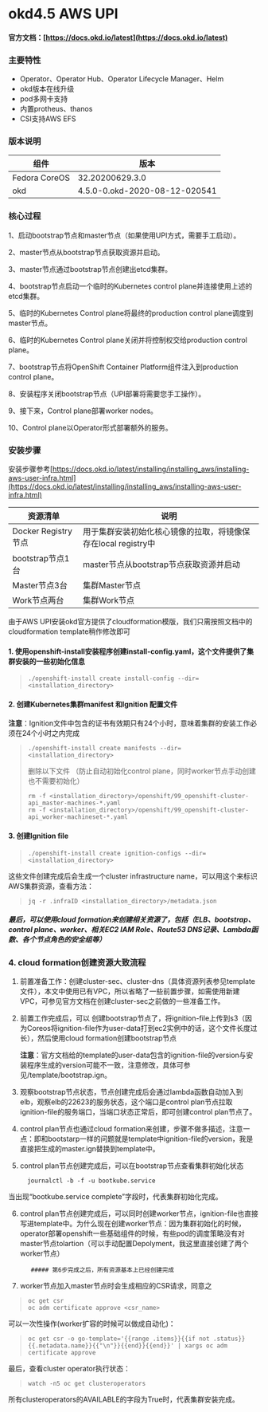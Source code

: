 # okd4.5 AWS UPI
#### 官方文档：[https://docs.okd.io/latest](https://docs.okd.io/latest)

### 主要特性 ###
* Operator、Operator Hub、Operator Lifecycle Manager、Helm
* okd版本在线升级
* pod多网卡支持
* 内置protheus、thanos
* CSI支持AWS EFS


### 版本说明 ###
| 组件 | 版本 |
|--|--|
|Fedora CoreOS | 32.20200629.3.0 |
|okd| 4.5.0-0.okd-2020-08-12-020541 |




### 核心过程

1、启动bootstrap节点和master节点（如果使用UPI方式，需要手工启动）。

2、master节点从bootstrap节点获取资源并启动。

3、master节点通过bootstrap节点创建出etcd集群。

4、bootstrap节点启动一个临时的Kubernetes control plane并连接使用上述的etcd集群。

5、临时的Kubernetes Control plane将最终的production control plane调度到master节点。

6、临时的Kubernetes Control plane关闭并将控制权交给production control plane。

7、bootstrap节点将OpenShift Container Platform组件注入到production control plane。

8、安装程序关闭bootstrap节点（UPI部署将需要您手工操作）。

9、接下来，Control plane部署worker nodes。

10、Control plane以Operator形式部署额外的服务。

### 安装步骤 ###
安装步骤参考[https://docs.okd.io/latest/installing/installing_aws/installing-aws-user-infra.html](https://docs.okd.io/latest/installing/installing_aws/installing-aws-user-infra.html)

| 资源清单 | 说明 |
|--|--|
| Docker Registry节点 |  用于集群安装初始化核心镜像的拉取，将镜像保存在local registry中|
| bootstrap节点1台 | master节点从bootstrap节点获取资源并启动
| Master节点3台 | 集群Master节点 |
| Work节点两台 |  集群Work节点|

由于AWS UPI安装okd官方提供了cloudformation模版，我们只需按照文档中的cloudformation template稍作修改即可

#### 1. 使用openshift-install安装程序创建install-config.yaml，这个文件提供了集群安装的一些初始化信息
 
>     ./openshift-install create install-config --dir=<installation_directory> 

####  2. 创建Kubernetes集群manifest 和Ignition 配置文件
 **注意**：Ignition文件中包含的证书有效期只有24个小时，意味着集群的安装工作必须在24个小时之内完成
 
>     ./openshift-install create manifests --dir=<installation_directory>
>    删除以下文件 （防止自动初始化control plane，同时worker节点手动创建也不需要初始化）
>    
>     rm -f <installation_directory>/openshift/99_openshift-cluster-api_master-machines-*.yaml
>     rm -f <installation_directory>/openshift/99_openshift-cluster-api_worker-machineset-*.yaml


####  3. 创建Ignition file

>     ./openshift-install create ignition-configs --dir=<installation_directory> 
        
这些文件创建完成后会生成一个cluster  infrastructure name，可以用这个来标识AWS集群资源，查看方法：
     
>     jq -r .infraID <installation_directory>/metadata.json 

##### 最后，可以使用cloud formation来创建相关资源了，包括（ELB、bootstrap、control plane、worker、相关EC2  IAM Role、Route53 DNS记录、Lambda函数、各个节点角色的安全组等）

### 4. cloud formation创建资源大致流程

1. 前置准备工作：创建cluster-sec、cluster-dns（具体资源列表参见template文件），本文中使用已有VPC，所以省略了一些前置步骤，如需使用新建VPC，可参见官方文档在创建cluster-sec之前做的一些准备工作。
 
2. 前置工作完成后，可以 创建bootstrap节点了，将ignition-file上传到s3（因为Coreos将ignition-file作为user-data打到ec2实例中的话，这个文件长度过长），然后使用cloud formation创建bootstrap节点
 
    **注意**：官方文档给的template的user-data包含的ignition-file的version与安装程序生成的version可能不一致，注意修改，具体可参见/template/bootstrap.ign。

3. 观察bootstrap节点状态，节点创建完成后会通过lambda函数自动加入到elb，观察elb的22623的服务状态，这个端口是control plan节点拉取ignition-file的服务端口，当端口状态正常后，即可创建control plan节点了。

4. control plan节点也通过cloud formation来创建，步骤不做多描述，注意一点：即和bootstarp一样的问题就是template中ignition-file的version，我是直接把生成的master.ign替换到template中。

5. control plan节点创建完成后，可以在bootstrap节点查看集群初始化状态

         journalctl -b -f -u bootkube.service
当出现“bootkube.service complete”字段时，代表集群初始化完成。


6. control plan节点创建完成后，可以同时创建worker节点，ignition-file也直接写进template中。为什么现在创建worker节点：因为集群初始化的时候，operator部署openshift一些基础组件的时候，有些pod的调度策略没有对master节点tolartion（可以手动配置Depolyment，我这里直接创建了两个worker节点）

          ##### 第6步完成之后，所有资源基本上已经创建完成

7. worker节点加入master节点时会生成相应的CSR请求，同意之

>     oc get csr
>     oc adm certificate approve <csr_name>
可以一次性操作(worker扩容的时候可以做成自动化)：

>     oc get csr -o go-template='{{range .items}}{{if not .status}}{{.metadata.name}}{{"\n"}}{{end}}{{end}}' | xargs oc adm certificate approve
最后，查看cluster operator执行状态：
>     watch -n5 oc get clusteroperators
所有clusteroperators的AVAILABLE的字段为True时，代表集群安装完成。

